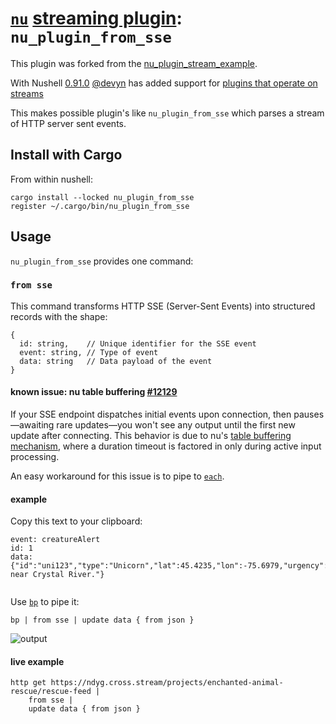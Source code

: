# [`nu`](https://www.nushell.sh) [streaming plugin](https://www.nushell.sh/blog/2024-03-05-nushell_0_91_0.html#plugin-protocol-overhaul-toc): `nu_plugin_from_sse`

This plugin was forked from the
[nu_plugin_stream_example](https://github.com/nushell/nushell/tree/main/crates/nu_plugin_stream_example).

With Nushell
[0.91.0](https://www.nushell.sh/blog/2024-03-05-nushell_0_91_0.html) [@devyn](https://github.com/devyn) has added support
for [plugins that operate on streams](https://www.nushell.sh/blog/2024-03-05-nushell_0_91_0.html#plugin-protocol-overhaul-toc)

This makes possible plugin's like `nu_plugin_from_sse` which parses a stream of HTTP server sent events.

## Install with Cargo

From within nushell:

    cargo install --locked nu_plugin_from_sse
    register ~/.cargo/bin/nu_plugin_from_sse

## Usage

`nu_plugin_from_sse` provides one command:


### `from sse`

This command transforms HTTP SSE (Server-Sent Events) into structured records with the shape:

```plaintext
{
  id: string,    // Unique identifier for the SSE event
  event: string, // Type of event
  data: string   // Data payload of the event
}
```

#### known issue: nu table buffering [#12129](https://github.com/nushell/nushell/issues/12129)

If your SSE endpoint dispatches initial events upon connection, then
pauses—awaiting rare updates—you won't see any output until the first new
update after connecting. This behavior is due to nu's [table buffering
mechanism](https://github.com/nushell/nushell/blob/65e5abaa3e48126ff730c9a59e5f6f55777a85bd/crates/nu-command/src/viewers/table.rs#L846-L875),
where a duration timeout is factored in only during active input processing.

An easy workaround for this issue is to pipe to
[`each`](https://www.nushell.sh/commands/docs/each.html).

#### example

Copy this text to your clipboard:

```
event: creatureAlert
id: 1
data: {"id":"uni123","type":"Unicorn","lat":45.4235,"lon":-75.6979,"urgency":"high","desc":"Injured near Crystal River."}


```

Use [`bp`](https://github.com/printfn/bp) to pipe it:

```nushell
bp | from sse | update data { from json }
````

![output](./docs/out.png)

#### live example

```nushell
http get https://ndyg.cross.stream/projects/enchanted-animal-rescue/rescue-feed |
    from sse |
    update data { from json }
```
